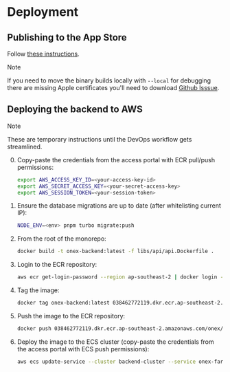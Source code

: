 # Deployment

## Publishing to the App Store

Follow [these instructions](https://docs.expo.dev/submit/ios/).

> [!NOTE]
> If you need to move the binary builds locally with `--local` for debugging there are missing Apple
> certificates you'll need to download [Github Isssue](https://github.com/expo/eas-cli/issues/1331#issuecomment-1235603312).

## Deploying the backend to AWS

> [!NOTE]
> These are temporary instructions until the DevOps workflow gets streamlined.

0. Copy-paste the credentials from the access portal with ECR pull/push permissions:

    ```bash
    export AWS_ACCESS_KEY_ID=<your-access-key-id>
    export AWS_SECRET_ACCESS_KEY=<your-secret-access-key>
    export AWS_SESSION_TOKEN=<your-session-token>
    ```

1. Ensure the database migrations are up to date (after whitelisting current IP):

    ```bash
    NODE_ENV=<env> pnpm turbo migrate:push
    ```

2. From the root of the monorepo:

    ```bash
    docker build -t onex-backend:latest -f libs/api/api.Dockerfile .
    ```

3. Login to the ECR repository:

    ```bash
    aws ecr get-login-password --region ap-southeast-2 | docker login --username AWS --password-stdin 038462772119.dkr.ecr.ap-southeast-2.amazonaws.com
    ```

4. Tag the image:

    ```bash
    docker tag onex-backend:latest 038462772119.dkr.ecr.ap-southeast-2.amazonaws.com/onex/backend
    ```

5. Push the image to the ECR repository:

    ```bash
    docker push 038462772119.dkr.ecr.ap-southeast-2.amazonaws.com/onex/backend 
    ```

6. Deploy the image to the ECS cluster (copy-paste the credentials from the access portal with ECS push permissions):

    ```bash
    aws ecs update-service --cluster backend-cluster --service onex-fargate-service --force-new-deployment
    ```
